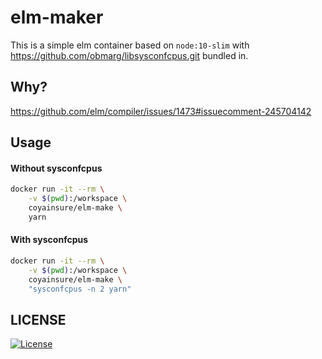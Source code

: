 # elm-maker

This is a simple elm container based on `node:10-slim` with https://github.com/obmarg/libsysconfcpus.git bundled in.

## Why?

https://github.com/elm/compiler/issues/1473#issuecomment-245704142

## Usage

#### Without sysconfcpus
```bash
docker run -it --rm \
    -v $(pwd):/workspace \
    coyainsure/elm-make \
    yarn
```

#### With sysconfcpus
```bash
docker run -it --rm \
    -v $(pwd):/workspace \
    coyainsure/elm-make \
    "sysconfcpus -n 2 yarn"
```

## LICENSE
[![License](https://img.shields.io/badge/License-MIT-blue.svg)](/LICENSE)
